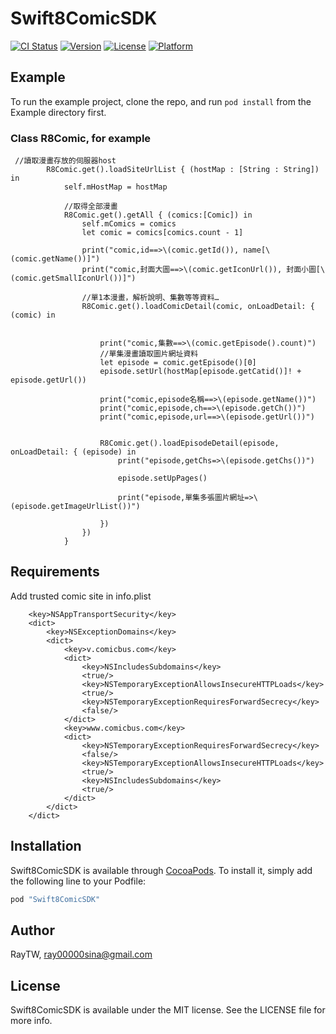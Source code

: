 # Swift8ComicSDK

[![CI Status](http://img.shields.io/travis/RayTW/Swift8ComicSDK.svg?style=flat)](https://travis-ci.org/RayTW/Swift8ComicSDK)
[![Version](https://img.shields.io/cocoapods/v/Swift8ComicSDK.svg?style=flat)](http://cocoapods.org/pods/Swift8ComicSDK)
[![License](https://img.shields.io/cocoapods/l/Swift8ComicSDK.svg?style=flat)](http://cocoapods.org/pods/Swift8ComicSDK)
[![Platform](https://img.shields.io/cocoapods/p/Swift8ComicSDK.svg?style=flat)](http://cocoapods.org/pods/Swift8ComicSDK)

## Example

To run the example project, clone the repo, and run `pod install` from the Example directory first.

### Class R8Comic, for example
```
 //讀取漫畫存放的伺服器host
        R8Comic.get().loadSiteUrlList { (hostMap : [String : String]) in
            self.mHostMap = hostMap
            
            //取得全部漫畫
            R8Comic.get().getAll { (comics:[Comic]) in
                self.mComics = comics
                let comic = comics[comics.count - 1]
                
                print("comic,id==>\(comic.getId()), name[\(comic.getName())]")
                print("comic,封面大圖==>\(comic.getIconUrl()), 封面小圖[\(comic.getSmallIconUrl())]")
                
                //單1本漫畫，解析說明、集數等等資料…
                R8Comic.get().loadComicDetail(comic, onLoadDetail: { (comic) in
                    
                    
                    print("comic,集數==>\(comic.getEpisode().count)")
                    //單集漫畫讀取圖片網址資料
                    let episode = comic.getEpisode()[0]
                    episode.setUrl(hostMap[episode.getCatid()]! + episode.getUrl())
                    
                    print("comic,episode名稱==>\(episode.getName())")
                    print("comic,episode,ch==>\(episode.getCh())")
                    print("comic,episode,url==>\(episode.getUrl())")
                    
                    
                    R8Comic.get().loadEpisodeDetail(episode, onLoadDetail: { (episode) in
                        print("episode,getChs=>\(episode.getChs())")
                        
                        episode.setUpPages()
                        
                        print("episode,單集多張圖片網址=>\(episode.getImageUrlList())")
                        
                    })
                })
            }
```

## Requirements

Add trusted comic site in info.plist
```
	<key>NSAppTransportSecurity</key>
	<dict>
		<key>NSExceptionDomains</key>
		<dict>
			<key>v.comicbus.com</key>
			<dict>
				<key>NSIncludesSubdomains</key>
				<true/>
				<key>NSTemporaryExceptionAllowsInsecureHTTPLoads</key>
				<true/>
				<key>NSTemporaryExceptionRequiresForwardSecrecy</key>
				<false/>
			</dict>
			<key>www.comicbus.com</key>
			<dict>
				<key>NSTemporaryExceptionRequiresForwardSecrecy</key>
				<false/>
				<key>NSTemporaryExceptionAllowsInsecureHTTPLoads</key>
				<true/>
				<key>NSIncludesSubdomains</key>
				<true/>
			</dict>
		</dict>
	</dict>
```
## Installation

Swift8ComicSDK is available through [CocoaPods](http://cocoapods.org). To install
it, simply add the following line to your Podfile:

```ruby
pod "Swift8ComicSDK"
```

## Author

RayTW, ray00000sina@gmail.com

## License

Swift8ComicSDK is available under the MIT license. See the LICENSE file for more info.

